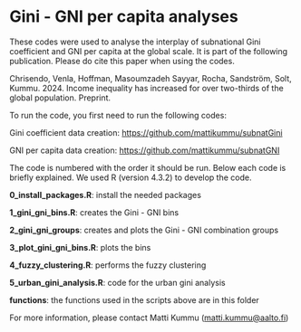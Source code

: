# Gini - GNI per capita analyses

These codes were used to analyse the interplay of subnational Gini coefficient and GNI per capita at the global scale. It is part of the following publication.  Please do cite this paper when using the codes.

Chrisendo, Venla, Hoffman, Masoumzadeh Sayyar, Rocha, Sandström, Solt, Kummu. 2024. Income inequality has increased for over two-thirds of the global population. Preprint. 

To run the code, you first need to run the following codes:

Gini coefficient data creation: https://github.com/mattikummu/subnatGini

GNI per capita data creation: https://github.com/mattikummu/subnatGNI


The code is numbered with the order it should be run. Below each code is briefly explained. We used R (version 4.3.2) to develop the code.

**0_install_packages.R**: install the needed packages

**1_gini_gni_bins.R**: creates the Gini - GNI bins

**2_gini_gni_groups**: creates and plots the Gini - GNI combination groups

**3_plot_gini_gni_bins.R**: plots the bins

**4_fuzzy_clustering.R**: performs the fuzzy clustering

**5_urban_gini_analysis.R**:  code for the urban gini analysis


**functions**: the functions used in the scripts above are in this folder


For more information, please contact Matti Kummu (matti.kummu@aalto.fi)